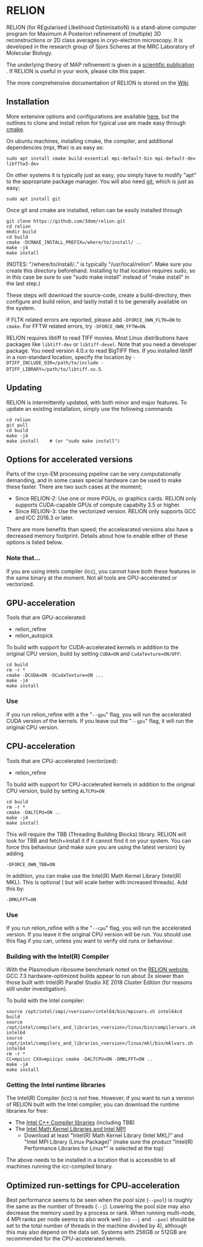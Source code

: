 RELION
======


RELION (for REgularised LIkelihood OptimisatioN) is a stand-alone computer
program for Maximum A Posteriori refinement of (multiple) 3D reconstructions
or 2D class averages in cryo-electron microscopy. It is developed in the
research group of Sjors Scheres at the MRC Laboratory of Molecular Biology.

The underlying theory of MAP refinement is given in a [scientific publication](https://www.ncbi.nlm.nih.gov/pubmed/22100448)
. If RELION is useful in your work, please cite this paper.


The more comprehensive documentation of RELION is stored on the [Wiki](http://www2.mrc-lmb.cam.ac.uk/relion)

## Installation


More extensive options and configurations are available [here](http://www2.mrc-lmb.cam.ac.uk/relion/index.php/Download_%26_install), but the outlines to clone and install relion for typical use are made easy through [cmake](https://en.wikipedia.org/wiki/CMake).

On ubuntu machines, installing cmake, the compiler, and additional dependencies (mpi, fftw) is as easy as:

```
sudo apt install cmake build-essential mpi-default-bin mpi-default-dev libfftw3-dev
```

On other systems it is typically just as easy, you simply have to modify "apt" to
the appropriate package manager. You will also need [git](https://en.wikipedia.org/wiki/Git), which is just as easy;

```
sudo apt install git
```


Once git and cmake are installed, relion can be easily installed through
```
git clone https://github.com/3dem/relion.git
cd relion
mkdir build
cd build
cmake -DCMAKE_INSTALL_PREFIX=/where/to/install/ ..
make -j4
make install
```
(NOTES: "/where/to/install/.." is typically "/usr/local/relion".
 Make sure you create this directory beforehand.
 Installing to that location requires sudo, so in this case be sure to use
 "sudo make install" instead of "make install" in the last step.)

These steps will download the source-code, create a build-directory,
then configure and build relion, and lastly install it to be generally
available on the system.

If FLTK related errors are reported, please add `-DFORCE_OWN_FLTK=ON` to
`cmake`. For FFTW related errors, try `-DFORCE_OWN_FFTW=ON`.

RELION requires libtiff to read TIFF movies. Most Linux distributions have packages like
`libtiff-dev` or `libtiff-devel`. Note that you need a developer package. You need version 4.0.x
to read BigTIFF files. If you installed libtiff in a non-standard location, specify the location by
`-DTIFF_INCLUDE_DIR=/path/to/include -DTIFF_LIBRARY=/path/to/libtiff.so.5`.


## Updating


RELION is intermittently updated, with both minor and major features.
To update an existing installation, simply use the following commands

```
cd relion
git pull
cd build
make -j4
make install    # (or "sudo make install")
```


## Options for accelerated versions

Parts of the cryo-EM processing pipeline can be very computationally demanding, and in some cases special hardware can be used to make these faster. There are two such cases at the moment;

* Since RELION-2: Use one or more PGUs, or graphics cards. RELION only supports CUDA-capable GPUs of compute capabilty 3.5 or higher.  
* Since RELION-3: Use the vectorized version. RELION only supports GCC and ICC 2018.3 or later.

There are more benefits than speed; the accelearated versions also have a decreased memory footprint. Details about how to enable either of these options is listed below.

### Note that...
If you are using intels compiler (icc), you cannot have both these features in the same binary at the moment. Not all tools are GPU-accelerated or vectorized.

## GPU-acceleration
Tools that are GPU-accelerated:
* relion\_refine
* relion\_autopick

To build with support for CUDA-accelerated kernels in addition to the original CPU version, build by setting `CUDA=ON` and `CudaTexture=ON/OFF`:

```
cd build
rm -r *
cmake -DCUDA=ON -DCudaTexture=ON ...
make -j4
make install
```
### Use
If you run relion\_refine with a the "`--gpu`" flag, you will run the accelerated CUDA version of the kernels.   If you leave out the "`--gpu`" flag, it will run the original CPU version.

## CPU-acceleration
Tools that are CPU-accelerated (vectorized):
* relion\_refine

To build with support for CPU-accelerated kernels in addition to the original
CPU version, build by setting `ALTCPU=ON`
```
cd build
rm -r *
cmake -DALTCPU=ON ..
make -j4
make install
```
This will require the TBB (Threading Building Blocks) library. RELION will look for TBB and fetch+install it if it cannot find it on your system. You can force this behaviour (and make sure you are using the latest version) by adding
```
-DFORCE_OWN_TBB=ON
```
In addition, you can make use the Intel(R) Math Kernel Library (Intel(R) MKL). This is optional ( but will scale better with increased threads).   Add this by:
```
-DMKLFFT=ON
```

### Use
If you run relion\_refine with a the "`--cpu`" flag, you will run the accelerated version. If you leave it the original CPU version will be run. You should use this flag if you can, unless you want to verify old runs or behaviour.


### Building with the Intel(R) Compiler
With the Plasmodium ribosome benchmark noted on the [RELION website](https://www2.mrc-lmb.cam.ac.uk/relion/index.php?title=Benchmarks_%26_computer_hardware), GCC 7.3 hardware-optimized builds appear to run about 3x slower than those built with Intel(R) Parallel Studio XE 2018 Cluster Edition (for reasons still under investigation).

To build with the Intel compiler:
```
source /opt/intel/impi/<version>/intel64/bin/mpivars.sh intel64cd build
source /opt/intel/compilers_and_libraries_<version>/linux/bin/compilervars.sh intel64
source /opt/intel/compilers_and_libraries_<version>/linux/mkl/bin/mklvars.sh intel64
rm -r *
CC=mpiicc CXX=mpiicpc cmake -DALTCPU=ON -DMKLFFT=ON ..
make -j4
make install
```

### Getting the Intel runtime libraries

The Intel(R) Compiler (icc) is not free. However, if you want to *run* a version of RELION built with the Intel compiler, you can download the runtime libraries for free:
  *  The [Intel C++ Compiler libraries](https://software.intel.com/en-us/articles/redistributable-libraries-for-intel-c-and-fortran-2018-compilers-for-linux) (including TBB)
  * The [Intel Math Kernel Libraries and Intel MPI](https://software.intel.com/en-us/mkl)
      *  Download at least "Intel(R) Math Kernel Library (Intel MKL)" and "Intel
      MPI Library (Linux Package)" (make sure the product "Intel(R) Performance
      Libraries for Linux*" is selected at the top)

The above needs to be installed in a location that is accessible to all machines running the icc-compiled binary.

## Optimized run-settings for CPU-acceleration
Best performance seems to be seen when the pool size (`--pool`) is roughly the same as the number of threads (`--j`).  Lowering the pool size may also decrease the memory used by a process or rank.  When running multi-node, 4 MPI ranks per node seems to also work well (so `--j` and `--pool` should be set  to the total number of threads in the machine divided by 4), although this may also depend on the data set. Systems with 256GB or 512GB are recommended for the CPU-accelerated kernels.
